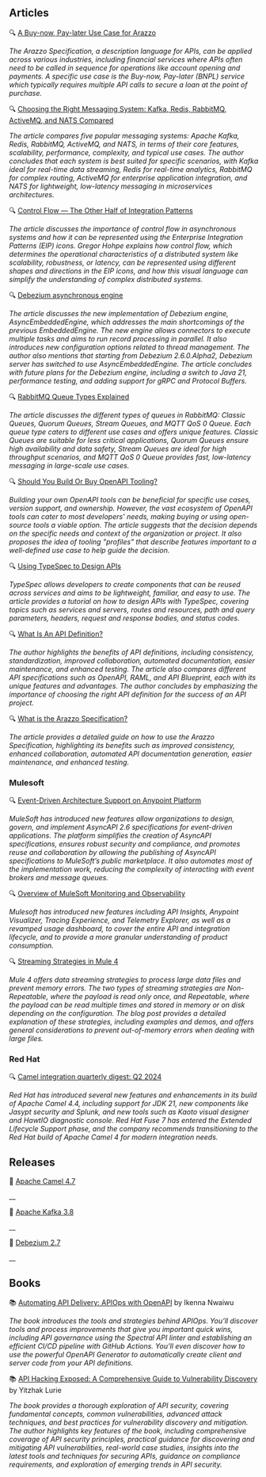 ## Articles
🔍 [A Buy-now, Pay-later Use Case for Arazzo](https://www.openapis.org/blog/2024/07/19/buy-now-pay-later-arazzo)

_The Arazzo Specification, a description language for APIs, can be applied across various industries, including financial services where APIs often need to be called in sequence for operations like account opening and payments. A specific use case is the Buy-now, Pay-later (BNPL) service which typically requires multiple API calls to secure a loan at the point of purchase._

🔍 [Choosing the Right Messaging System: Kafka, Redis, RabbitMQ, ActiveMQ, and NATS Compared](https://medium.com/@sheikh.hamza.arshad/choosing-the-right-messaging-system-kafka-redis-rabbitmq-activemq-and-nats-compared-fa2dd385976f)

_The article compares five popular messaging systems: Apache Kafka, Redis, RabbitMQ, ActiveMQ, and NATS, in terms of their core features, scalability, performance, complexity, and typical use cases. The author concludes that each system is best suited for specific scenarios, with Kafka ideal for real-time data streaming, Redis for real-time analytics, RabbitMQ for complex routing, ActiveMQ for enterprise application integration, and NATS for lightweight, low-latency messaging in microservices architectures._

🔍 [Control Flow — The Other Half of Integration Patterns](https://www.enterpriseintegrationpatterns.com/ramblings/queues_control_flow.html)

_The article discusses the importance of control flow in asynchronous systems and how it can be represented using the Enterprise Integration Patterns (EIP) icons. Gregor Hohpe explains how control flow, which determines the operational characteristics of a distributed system like scalability, robustness, or latency, can be represented using different shapes and directions in the EIP icons, and how this visual language can simplify the understanding of complex distributed systems._

🔍 [Debezium asynchronous engine](https://debezium.io/blog/2024/07/08/async-embedded-engine/)

_The article discusses the new implementation of Debezium engine, AsyncEmbeddedEngine, which addresses the main shortcomings of the previous EmbeddedEngine. The new engine allows connectors to execute multiple tasks and aims to run record processing in parallel. It also introduces new configuration options related to thread management. The author also mentions that starting from Debezium 2.6.0.Alpha2, Debezium server has switched to use AsyncEmbeddedEngine. The article concludes with future plans for the Debezium engine, including a switch to Java 21, performance testing, and adding support for gRPC and Protocol Buffers._

🔍 [RabbitMQ Queue Types Explained](https://www.cloudamqp.com/blog/rabbitmq-queue-types.html)

_The article discusses the different types of queues in RabbitMQ: Classic Queues, Quorum Queues, Stream Queues, and MQTT QoS 0 Queue. Each queue type caters to different use cases and offers unique features. Classic Queues are suitable for less critical applications, Quorum Queues ensure high availability and data safety, Stream Queues are ideal for high throughput scenarios, and MQTT QoS 0 Queue provides fast, low-latency messaging in large-scale use cases._

🔍 [Should You Build Or Buy OpenAPI Tooling?](https://nordicapis.com/should-you-build-or-buy-openapi-tooling/)

_Building your own OpenAPI tools can be beneficial for specific use cases, version support, and ownership. However, the vast ecosystem of OpenAPI tools can cater to most developers' needs, making buying or using open-source tools a viable option. The article suggests that the decision depends on the specific needs and context of the organization or project. It also proposes the idea of tooling "profiles" that describe features important to a well-defined use case to help guide the decision._

🔍 [Using TypeSpec to Design APIs](https://nordicapis.com/using-typespec-to-design-apis/)

_TypeSpec allows developers to create components that can be reused across services and aims to be lightweight, familiar, and easy to use. The article provides a tutorial on how to design APIs with TypeSpec, covering topics such as services and servers, routes and resources, path and query parameters, headers, request and response bodies, and status codes._

🔍 [What Is An API Definition?](https://nordicapis.com/what-is-an-api-definition/)

_The author highlights the benefits of API definitions, including consistency, standardization, improved collaboration, automated documentation, easier maintenance, and enhanced testing. The article also compares different API specifications such as OpenAPI, RAML, and API Blueprint, each with its unique features and advantages. The author concludes by emphasizing the importance of choosing the right API definition for the success of an API project._


🔍 [What is the Arazzo Specification?](https://nordicapis.com/what-is-the-arazzo-specification/)

_The article provides a detailed guide on how to use the Arazzo Specification, highlighting its benefits such as improved consistency, enhanced collaboration, automated API documentation generation, easier maintenance, and enhanced testing._

### Mulesoft

🔍 [Event-Driven Architecture Support on Anypoint Platform](https://blogs.mulesoft.com/news/event-driven-architecture-support-on-anypoint-platform/)

_MuleSoft has introduced new features allow organizations to design, govern, and implement AsyncAPI 2.6 specifications for event-driven applications. The platform simplifies the creation of AsyncAPI specifications, ensures robust security and compliance, and promotes reuse and collaboration by allowing the publishing of AsyncAPI specifications to MuleSoft’s public marketplace. It also automates most of the implementation work, reducing the complexity of interacting with event brokers and message queues._

🔍 [Overview of MuleSoft Monitoring and Observability](https://blogs.mulesoft.com/news/mulesoft-monitoring-and-observability/)

_Mulesoft has introduced new features including API Insights, Anypoint Visualizer, Tracing Experience, and Telemetry Explorer, as well as a revamped usage dashboard, to cover the entire API and integration lifecycle, and to provide a more granular understanding of product consumption._

🔍 [Streaming Strategies in Mule 4](https://medium.com/another-integration-blog/streaming-strategies-in-mule-4-e1d659bc24df)

_Mule 4 offers data streaming strategies to process large data files and prevent memory errors. The two types of streaming strategies are Non-Repeatable, where the payload is read only once, and Repeatable, where the payload can be read multiple times and stored in memory or on disk depending on the configuration. The blog post provides a detailed explanation of these strategies, including examples and demos, and offers general considerations to prevent out-of-memory errors when dealing with large files._

### Red Hat

🔍 [Camel integration quarterly digest: Q2 2024](https://developers.redhat.com/blog/2024/07/17/camel-integration-quarterly-digest-q2-2024#)

_Red Hat has introduced several new features and enhancements in its build of Apache Camel 4.4, including support for JDK 21, new components like Jasypt security and Splunk, and new tools such as Kaoto visual designer and HawtIO diagnostic console. Red Hat Fuse 7 has entered the Extended Lifecycle Support phase, and the company recommends transitioning to the Red Hat build of Apache Camel 4 for modern integration needs._


## Releases


🚀 [Apache Camel 4.7](https://camel.apache.org/blog/2024/07/camel47-whatsnew/)

__

🚀 [Apache Kafka 3.8](https://kafka.apache.org/blog#apache_kafka_380_release_announcement)

__

🚀 [Debezium 2.7](https://debezium.io/blog/2024/07/01/debezium-2-7-final-released/)

__

## Books

📚 [Automating API Delivery: APIOps with OpenAPI](https://a.co/d/fqNklLA) by Ikenna Nwaiwu

_The book introduces the tools and strategies behind APIOps. You’ll discover tools and process improvements that give you important quick wins, including API governance using the Spectral API linter and establishing an efficient CI/CD pipeline with GitHub Actions. You’ll even discover how to use the powerful OpenAPI Generator to automatically create client and server code from your API definitions._

📚 [API Hacking Exposed: A Comprehensive Guide to Vulnerability Discovery](https://a.co/d/4evjKQv) by Yitzhak Lurie

_The book provides a thorough exploration of API security, covering fundamental concepts, common vulnerabilities, advanced attack techniques, and best practices for vulnerability discovery and mitigation. The author highlights key features of the book, including comprehensive coverage of API security principles, practical guidance for discovering and mitigating API vulnerabilities, real-world case studies, insights into the latest tools and techniques for securing APIs, guidance on compliance requirements, and exploration of emerging trends in API security._